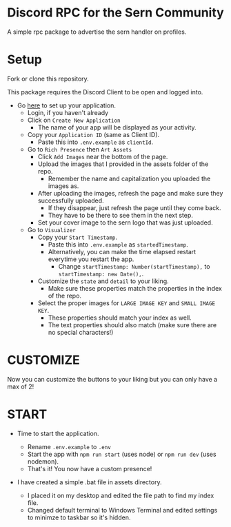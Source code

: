# Discord RPC for the Sern Community

A simple rpc package to advertise the sern handler on profiles.

# Setup

Fork or clone this repository.

This package requires the Discord Client to be open and logged into.

- Go [here](https://discord.com/developers/applications/) to set up your application.
  - Login, if you haven't already
  - Click on `Create New Application`
    - The name of your app will be displayed as your activity.
  - Copy your `Application ID` (same as Client ID).
    - Paste this into `.env.example` as `clientId`.
  - Go to `Rich Presence` then `Art Assets`
    - Click `Add Images` near the bottom of the page.
    - Upload the images that I provided in the assets folder of the repo.
      - Remember the name and capitalization you uploaded the images as.
    - After uploading the images, refresh the page and make sure they successfully uploaded.
      - If they disappear, just refresh the page until they come back.
      - They have to be there to see them in the next step.
    - Set your cover image to the sern logo that was just uploaded.
  - Go to `Visualizer`
    - Copy your `Start Timestamp`.
      - Paste this into `.env.example` as `startedTimestamp`.
      - Alternatively, you can make the time elapsed restart everytime you restart the app.
        - Change `startTimestamp: Number(startTimestamp),` to `startTimestamp: new Date(),`.
    - Customize the `state` and `detail` to your liking.
      - Make sure these properties match the properties in the index of the repo.
    - Select the proper images for `LARGE IMAGE KEY` and `SMALL IMAGE KEY`.
      - These properties should match your index as well.
      - The text properties should also match (make sure there are no special characters!)

# CUSTOMIZE

Now you can customize the buttons to your liking but you can only have a max of 2!

# START

- Time to start the application.

  - Rename `.env.example` to `.env`
  - Start the app with `npm run start` (uses node) or `npm run dev` (uses nodemon).
  - That's it! You now have a custom presence!

- I have created a simple .bat file in assets directory.
  - I placed it on my desktop and edited the file path to find my index file.
  - Changed default terminal to Windows Terminal and edited settings to minimze to taskbar so it's hidden.

